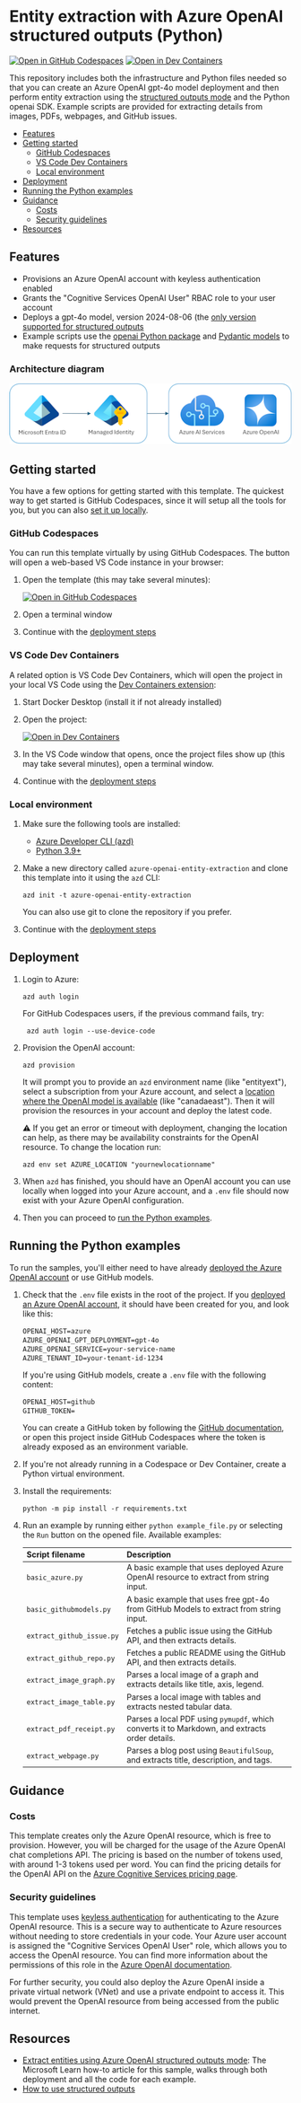 <!--
---
name: Entity extraction with Azure OpenAI structured outputs
description: Use Azure OpenAI structured outputs and the openai Python SDK to extract details from images, GitHub issues, PDFs, and more.
languages:
- python
- bicep
- azdeveloper
products:
- azure-openai
- azure
page_type: sample
urlFragment: azure-openai-entity-extraction
---
-->
# Entity extraction with Azure OpenAI structured outputs (Python)

[![Open in GitHub Codespaces](https://img.shields.io/static/v1?style=for-the-badge&label=GitHub+Codespaces&message=Open&color=brightgreen&logo=github)](https://github.com/codespaces/new?hide_repo_select=true&ref=main&skip_quickstart=true&machine=basicLinux32gb&repo=784926917&devcontainer_path=.devcontainer%2Fdevcontainer.json&geo=WestUs2)
[![Open in Dev Containers](https://img.shields.io/static/v1?style=for-the-badge&label=Dev%20Containers&message=Open&color=blue&logo=visualstudiocode)](https://vscode.dev/redirect?url=vscode://ms-vscode-remote.remote-containers/cloneInVolume?url=https://github.com/Azure-Samples/azure-openai-entity-extraction)

This repository includes both the infrastructure and Python files needed so that you can create an Azure OpenAI gpt-4o model deployment and then perform entity extraction using the [structured outputs mode](https://learn.microsoft.com/azure/ai-services/openai/how-to/structured-outputs?tabs=python-secure) and the Python openai SDK. Example scripts are provided for extracting details from images, PDFs, webpages, and GitHub issues.

* [Features](#features)
* [Getting started](#getting-started)
  * [GitHub Codespaces](#github-codespaces)
  * [VS Code Dev Containers](#vs-code-dev-containers)
  * [Local environment](#local-environment)
* [Deployment](#deployment)
* [Running the Python examples](#running-the-python-examples)
* [Guidance](#guidance)
  * [Costs](#costs)
  * [Security guidelines](#security-guidelines)
* [Resources](#resources)

## Features

* Provisions an Azure OpenAI account with keyless authentication enabled
* Grants the "Cognitive Services OpenAI User" RBAC role to your user account
* Deploys a gpt-4o model, version 2024-08-06 (the [only version supported for structured outputs](https://learn.microsoft.com/azure/ai-services/openai/how-to/structured-outputs?tabs=python-secure#supported-models)
* Example scripts use the [openai Python package](https://pypi.org/project/openai/) and [Pydantic models](https://docs.pydantic.dev/) to make requests for structured outputs

### Architecture diagram

![Architecture diagram: Microsoft Entra managed identity connecting to Azure AI services](./readme_diagram.png)

## Getting started

You have a few options for getting started with this template.
The quickest way to get started is GitHub Codespaces, since it will setup all the tools for you, but you can also [set it up locally](#local-environment).

### GitHub Codespaces

You can run this template virtually by using GitHub Codespaces. The button will open a web-based VS Code instance in your browser:

1. Open the template (this may take several minutes):

    [![Open in GitHub Codespaces](https://github.com/codespaces/badge.svg)](https://codespaces.new/Azure-Samples/azure-openai-entity-extraction)

2. Open a terminal window
3. Continue with the [deployment steps](#deployment)

### VS Code Dev Containers

A related option is VS Code Dev Containers, which will open the project in your local VS Code using the [Dev Containers extension](https://marketplace.visualstudio.com/items?itemName=ms-vscode-remote.remote-containers):

1. Start Docker Desktop (install it if not already installed)
2. Open the project:

    [![Open in Dev Containers](https://img.shields.io/static/v1?style=for-the-badge&label=Dev%20Containers&message=Open&color=blue&logo=visualstudiocode)](https://vscode.dev/redirect?url=vscode://ms-vscode-remote.remote-containers/cloneInVolume?url=https://github.com/azure-samples/azure-openai-entity-extraction)

3. In the VS Code window that opens, once the project files show up (this may take several minutes), open a terminal window.
4. Continue with the [deployment steps](#deployment)

### Local environment

1. Make sure the following tools are installed:

    * [Azure Developer CLI (azd)](https://aka.ms/install-azd)
    * [Python 3.9+](https://www.python.org/downloads/)

2. Make a new directory called `azure-openai-entity-extraction` and clone this template into it using the `azd` CLI:

    ```shell
    azd init -t azure-openai-entity-extraction
    ```

    You can also use git to clone the repository if you prefer.

3. Continue with the [deployment steps](#deployment)

## Deployment

1. Login to Azure:

    ```shell
    azd auth login
    ```

    For GitHub Codespaces users, if the previous command fails, try:

   ```shell
    azd auth login --use-device-code
    ```

2. Provision the OpenAI account:

    ```shell
    azd provision
    ```

    It will prompt you to provide an `azd` environment name (like "entityext"), select a subscription from your Azure account, and select a [location where the OpenAI model is available](https://learn.microsoft.com/azure/ai-services/openai/concepts/models#standard-deployment-model-availability) (like "canadaeast"). Then it will provision the resources in your account and deploy the latest code.

    ⚠️ If you get an error or timeout with deployment, changing the location can help, as there may be availability constraints for the OpenAI resource. To change the location run:

    ```shell
    azd env set AZURE_LOCATION "yournewlocationname"
    ```

3. When `azd` has finished, you should have an OpenAI account you can use locally when logged into your Azure account, and a `.env` file should now exist with your Azure OpenAI configuration.

4. Then you can proceed to [run the Python examples](#running-the-python-examples).

## Running the Python examples

To run the samples, you'll either need to have already [deployed the Azure OpenAI account](#deployment) or use GitHub models.

1. Check that the `.env` file exists in the root of the project. If you [deployed an Azure OpenAI account](#deployment), it should have been created for you, and look like this:

    ```shell
    OPENAI_HOST=azure
    AZURE_OPENAI_GPT_DEPLOYMENT=gpt-4o
    AZURE_OPENAI_SERVICE=your-service-name
    AZURE_TENANT_ID=your-tenant-id-1234
    ```

    If you're using GitHub models, create a `.env` file with the following content:

    ```shell
    OPENAI_HOST=github
    GITHUB_TOKEN=
    ```

    You can create a GitHub token by following the [GitHub documentation](https://docs.github.com/en/github/authenticating-to-github/keeping-your-account-and-data-secure/creating-a-personal-access-token),
    or open this project inside GitHub Codespaces where the token is already exposed as an environment variable.

2. If you're not already running in a Codespace or Dev Container, create a Python virtual environment.

3. Install the requirements:

    ```shell
    python -m pip install -r requirements.txt
    ```

4. Run an example by running either `python example_file.py` or selecting the `Run` button on the opened file. Available examples:

    | Script filename       | Description                                                                 |
    |---------------------------|-----------------------------------------------------------------------------|
    | `basic_azure.py`          | A basic example that uses deployed Azure OpenAI resource to extract from string input. |
    | `basic_githubmodels.py`         | A basic example that uses free gpt-4o from GitHub Models  to extract from string input. |
    | `extract_github_issue.py` | Fetches a public issue using the GitHub API, and then extracts details.     |
    | `extract_github_repo.py`  | Fetches a public README using the GitHub API, and then extracts details.    |
    | `extract_image_graph.py`  | Parses a local image of a graph and extracts details like title, axis, legend. |
    | `extract_image_table.py`  | Parses a local image with tables and extracts nested tabular data.          |
    | `extract_pdf_receipt.py`  | Parses a local PDF using `pymupdf`, which converts it to Markdown, and extracts order details. |
    | `extract_webpage.py`      | Parses a blog post using `BeautifulSoup`, and extracts title, description, and tags. |

## Guidance

### Costs

This template creates only the Azure OpenAI resource, which is free to provision. However, you will be charged for the usage of the Azure OpenAI chat completions API. The pricing is based on the number of tokens used, with around 1-3 tokens used per word. You can find the pricing details for the OpenAI API on the [Azure Cognitive Services pricing page](https://azure.microsoft.com/pricing/details/cognitive-services/openai-service/).

### Security guidelines

This template uses [keyless authentication](https://learn.microsoft.com/azure/developer/ai/keyless-connections) for authenticating to the Azure OpenAI resource. This is a secure way to authenticate to Azure resources without needing to store credentials in your code. Your Azure user account is assigned the "Cognitive Services OpenAI User" role, which allows you to access the OpenAI resource. You can find more information about the permissions of this role in the [Azure OpenAI documentation](https://learn.microsoft.com/en-us/azure/ai-services/openai/how-to/role-based-access-control).

For further security, you could also deploy the Azure OpenAI inside a private virtual network (VNet) and use a private endpoint to access it. This would prevent the OpenAI resource from being accessed from the public internet.

## Resources

* [Extract entities using Azure OpenAI structured outputs mode](https://learn.microsoft.com/azure/developer/ai/how-to/extract-entities-using-structured-outputs?tabs=github-codespaces): The Microsoft Learn how-to article for this sample, walks through both deployment and all the code for each example.
* [How to use structured outputs](https://learn.microsoft.com/azure/ai-services/openai/how-to/structured-outputs?tabs=python-secure#supported-models)
